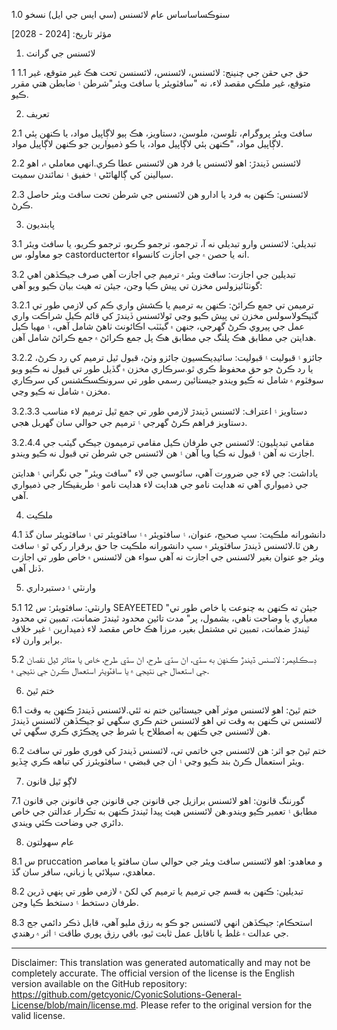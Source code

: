 سنوڪساساساس عام لائسنس (سي ايس جي ايل)
نسخو 1.0

مؤثر تاريخ: [2024 - 2028]

1. لائسنس جي گرانٽ

1 1.1 حق جي حقن جي چنينج: لائسنس، لائسنس، لائسنسن تحت هڪ غير متوقع، غير متوقع، غير ملڪي مقصد لاء، نه "سافٽويئر يا سافٽ ويئر"شرطن ۽ ضابطن هتي مقرر ڪيو.

2. تعريف

2.1 سافٽ ويئر پروگرام، تلوسن، ملوسن، دستاويز، هڪ ٻيو لاڳاپيل مواد، يا ڪنهن ٻئي لاڳاپيل مواد، "ڪنهن ٻئي لاڳاپيل مواد، يا ڪو ذميوارين جو ڪنهن لاڳاپيل مواد.

2.2 لائسنس ڏيندڙ: اهو لائسنس يا فرد هن لائسنس عطا ڪري.انهي معاملي ۾، اهو سيالينن کي ڳالهائڻي ۽ خفيق ۽ نمائندن سميت.

2.3 لائسنس: ڪنهن به فرد يا ادارو هن لائسنس جي شرطن تحت سافٽ ويئر حاصل ڪرڻ.

3. پابنديون

3.1 تبديلي: لائسنس وارو تبديلي نه آ، ترجمو، ترجمو ڪريو، ترجمو ڪريو، يا سافٽ ويئر جو معاولو، س castorductertor انه يا حصن ۾ جي اجازت کانسواء.

3.2 تبديلين جي اجازت: سافٽ ويئر ۾ ترميم جي اجازت آهي صرف جيڪڏهن اهي گونٽائيزولس مخزن تي پيش ڪيا وڃن، جيئن ته هيٺ بيان ڪيو ويو آهي:

3.2.1 ترميمن تي جمع ڪرائڻ: ڪنهن به ترميم يا ڪشش واري ڪم کي لازمي طور تي گٽيڪولاسولس مخزن تي پيش ڪيو وڃي ٿولائسنس ڏيندڙ کي قائم ڪيل شراڪت واري عمل جي پيروي ڪرڻ گهرجي، جنهن ۾ گيٽٽب اڪائونٽ ٺاهڻ شامل آهي، ۽ مهيا ڪيل هدايتن جي مطابق هڪ پلنگ جي مطابق هڪ پل جمع ڪرائڻ ۾ جمع ڪرائڻ شامل آهن.

3.2.2 جائزو ۽ قبوليت ۽ قبوليت: سائيڊيڪسيون جائزو وٺڻ، قبول ٿيل ترميم کي رد ڪرڻ، يا رد ڪرڻ جو حق محفوظ ڪري ٿو.سرڪاري مخزن ۾ گڏيل طور تي قبول نه ڪيو ويو سوفٽوم ۾ شامل نه ڪيو ويندو جيستائين رسمي طور تي سرونڪسڪشنس کي سرڪاري مخزن ۾ شامل نه ڪيو وڃي.

3.2.3.3 دستاويز ۽ اعتراف: لائسنس ڏيندڙ لازمي طور تي جمع ٿيل ترميم لاء مناسب دستاويز فراهم ڪرڻ گهرجي ۽ ترميم جي حوالي سان گهربل هجي.

3.2.4.4 مقامي تبديليون: لائسنس جي طرفان ڪيل مقامي ترميمون جيڪي گيٽب جي اجازت نه آهن ۽ قبول نه ڪيا ويا آهن ۽ هن لائسنس جي شرطن تي قبول نه ڪيو ويندو.

ياداشت: جي لاء جي ضرورت آهي، سائوسي جي لاء "سافٽ ويئر" جي نگراني ۽ هدايتن جي ذميواري آهي ته هدايت نامو جي هدايت لاء هدايت نامو ۽ طريقيڪار جي ذميواري آهي.

4. ملڪيت

4.1 دانشورانه ملڪيت: سڀ صحيح، عنوان، ۽ سافٽويئر ۾ ۽ سافٽويئر تي ۽ سافٽويئر سان گڏ رهن ٿا.لائسنس ڏيندڙ سافٽويئر ۾ سڀ دانشورانه ملڪيت جا حق برقرار رکي ٿو ۽ سافٽ ويئر جو عنوان بغير لائسنس جي اجازت نه آهي سواء هن لائسنس ۾ خاص طور تي اجازت ڏنل آهي.

5. وارنٽي ۽ دستبرداري

5.1 12 وارنٽي: سافٽويئر: س SEAYEETED "جيئن ته ڪنهن به چنوعت يا خاص طور تي معياري يا وضاحت ناهي، بشمول، پر" مدت تائين محدود ٿيندڙ ضمانت، تمبين تي محدود ٿيندڙ ضمانت، تمبين تي مشتمل بغير، مرزا هڪ خاص مقصد لاء ذميدارين ۽ غير خلاف برابر وارن لاء.

5.2 ڊسڪليمر: لائسنس ڏيندڙ ڪنهن به سڌي، اڻ سڌي طرح، اڻ سڌي طرح، خاص يا متاثر ٿيل نقصان جي استعمال جي نتيجي ۾ يا سافٽويئر استعمال ڪرڻ جي نتيجي ۾.

6. ختم ٿيڻ

6.1 ختم ٿيڻ: اهو لائسنس موثر آهي جيستائين ختم نه ٿئي.لائسنس ڏيندڙ ڪنهن به وقت لائسنس تي ڪنهن به وقت تي اهو لائسنس ختم ڪري سگهي ٿو جيڪڏهن لائسنس ڏيندڙ هن لائسنس جي ڪنهن به اصطلاح يا شرط جي ڀڃڪڙي ڪري سگهي ٿي.

6.2 ختم ٿيڻ جو اثر: هن لائسنس جي خاتمي تي، لائسنس ڏيندڙ کي فوري طور تي سافٽ ويئر استعمال ڪرڻ بند ڪيو وڃي ۽ ان جي قبضي ۾ سافٽويئرز کي تباهه ڪري ڇڏيو.

7. لاڳو ٿيل قانون

7.1 گورننگ قانون: اهو لائسنس برازيل جي قانونن جي قانونن جي قانونن جي قانون مطابق ۽ تعمير ڪيو ويندو.هن لائسنس هيٺ پيدا ٿيندڙ ڪنهن به تڪرار عدالتن جي خاص دائري جي وضاحت ڪئي ويندي.

8. عام سهولتون

8.1 س pruccation و معاهدو: اهو لائسنس سافٽ ويئر جي حوالي سان سافٽو يا معاصر معاهدي، سپلائي يا زباني، سافر سان گڏ.

8.2 تبديلين: ڪنهن به قسم جي ترميم يا ترميم کي لکڻ ۾ لازمي طور تي ٻنهي ڌرين طرفان دستخط ۽ دستخط ڪيا وڃن.

8.3 استحڪام: جيڪڏهن انهي لائسنس جو ڪو به رزق مليو آهي، قابل ذڪر دائمي جج جي عدالت ۾ غلط يا ناقابل عمل ثابت ٿيو، باقي رزق پوري طاقت ۽ اثر ۾ رهندي.

---
Disclaimer: This translation was generated automatically and may not be completely accurate. The official version of the license is the English version available on the GitHub repository: https://github.com/getcyonic/CyonicSolutions-General-License/blob/main/license.md. Please refer to the original version for the valid license.